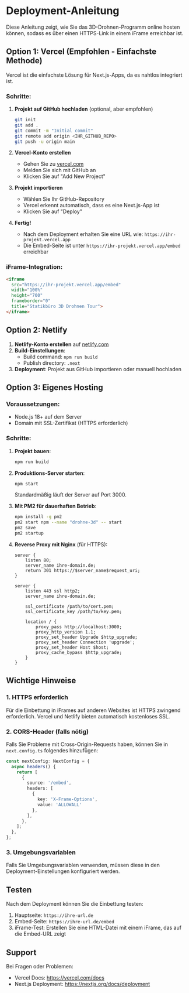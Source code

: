 # Deployment-Anleitung

Diese Anleitung zeigt, wie Sie das 3D-Drohnen-Programm online hosten können, sodass es über einen HTTPS-Link in einem iFrame erreichbar ist.

## Option 1: Vercel (Empfohlen - Einfachste Methode)

Vercel ist die einfachste Lösung für Next.js-Apps, da es nahtlos integriert ist.

### Schritte:

1. **Projekt auf GitHub hochladen** (optional, aber empfohlen)
   ```bash
   git init
   git add .
   git commit -m "Initial commit"
   git remote add origin <IHR_GITHUB_REPO>
   git push -u origin main
   ```

2. **Vercel-Konto erstellen**
   - Gehen Sie zu [vercel.com](https://vercel.com)
   - Melden Sie sich mit GitHub an
   - Klicken Sie auf "Add New Project"

3. **Projekt importieren**
   - Wählen Sie Ihr GitHub-Repository
   - Vercel erkennt automatisch, dass es eine Next.js-App ist
   - Klicken Sie auf "Deploy"

4. **Fertig!**
   - Nach dem Deployment erhalten Sie eine URL wie: `https://ihr-projekt.vercel.app`
   - Die Embed-Seite ist unter `https://ihr-projekt.vercel.app/embed` erreichbar

### iFrame-Integration:

```html
<iframe 
  src="https://ihr-projekt.vercel.app/embed" 
  width="100%" 
  height="700" 
  frameborder="0"
  title="Statikbüro 3D Drohnen Tour">
</iframe>
```

## Option 2: Netlify

1. **Netlify-Konto erstellen** auf [netlify.com](https://netlify.com)
2. **Build-Einstellungen**:
   - Build command: `npm run build`
   - Publish directory: `.next`
3. **Deployment**: Projekt aus GitHub importieren oder manuell hochladen

## Option 3: Eigenes Hosting

### Voraussetzungen:
- Node.js 18+ auf dem Server
- Domain mit SSL-Zertifikat (HTTPS erforderlich)

### Schritte:

1. **Projekt bauen**:
   ```bash
   npm run build
   ```

2. **Produktions-Server starten**:
   ```bash
   npm start
   ```
   Standardmäßig läuft der Server auf Port 3000.

3. **Mit PM2 für dauerhaften Betrieb**:
   ```bash
   npm install -g pm2
   pm2 start npm --name "drohne-3d" -- start
   pm2 save
   pm2 startup
   ```

4. **Reverse Proxy mit Nginx** (für HTTPS):
   ```nginx
   server {
       listen 80;
       server_name ihre-domain.de;
       return 301 https://$server_name$request_uri;
   }

   server {
       listen 443 ssl http2;
       server_name ihre-domain.de;

       ssl_certificate /path/to/cert.pem;
       ssl_certificate_key /path/to/key.pem;

       location / {
           proxy_pass http://localhost:3000;
           proxy_http_version 1.1;
           proxy_set_header Upgrade $http_upgrade;
           proxy_set_header Connection 'upgrade';
           proxy_set_header Host $host;
           proxy_cache_bypass $http_upgrade;
       }
   }
   ```

## Wichtige Hinweise

### 1. HTTPS erforderlich
Für die Einbettung in iFrames auf anderen Websites ist HTTPS zwingend erforderlich. Vercel und Netlify bieten automatisch kostenloses SSL.

### 2. CORS-Header (falls nötig)
Falls Sie Probleme mit Cross-Origin-Requests haben, können Sie in `next.config.ts` folgendes hinzufügen:

```typescript
const nextConfig: NextConfig = {
  async headers() {
    return [
      {
        source: '/embed',
        headers: [
          {
            key: 'X-Frame-Options',
            value: 'ALLOWALL'
          },
        ],
      },
    ];
  },
};
```

### 3. Umgebungsvariablen
Falls Sie Umgebungsvariablen verwenden, müssen diese in den Deployment-Einstellungen konfiguriert werden.

## Testen

Nach dem Deployment können Sie die Einbettung testen:

1. Hauptseite: `https://ihre-url.de`
2. Embed-Seite: `https://ihre-url.de/embed`
3. iFrame-Test: Erstellen Sie eine HTML-Datei mit einem iFrame, das auf die Embed-URL zeigt

## Support

Bei Fragen oder Problemen:
- Vercel Docs: https://vercel.com/docs
- Next.js Deployment: https://nextjs.org/docs/deployment

